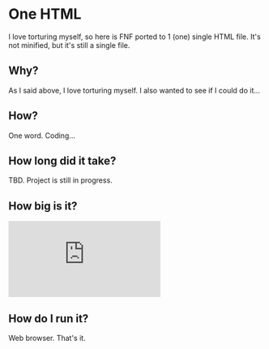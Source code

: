 # One HTML
I love torturing myself, so here is FNF ported to 1 (one) single HTML file. It's not minified, but it's still a single file.

## Why?
As I said above, I love torturing myself. I also wanted to see if I could do it...

## How?
One word. Coding...

## How long did it take?
TBD. Project is still in progress.

## How big is it?
![Main.html filesize](https://img.shields.io/github/size/guglioisstupid/FNF-one-html/main.html?label=main.html%20filesize&style=for-the-badge)

## How do I run it?
Web browser. That's it.